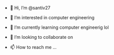 - 👋 Hi, I’m @santiv27
- 👀 I’m interested in computer engineering 
- 🌱 I’m currently learning computer engineerig lol 
- 💞️ I’m looking to collaborate on 

- 📫 How to reach me ...

<!---
santiv27/santiv27 is a ✨ special ✨ repository because its `README.md` (this file) appears on your GitHub profile.
You can click the Preview link to take a look at your changes.
--->
